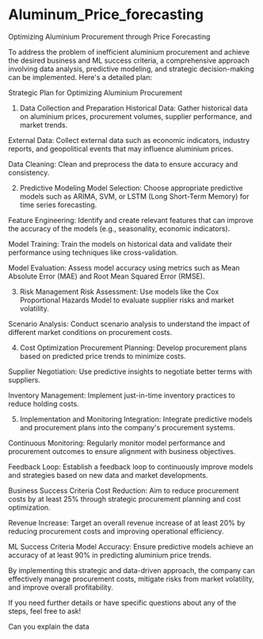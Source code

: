 # Aluminum_Price_forecasting
Optimizing Aluminium Procurement through Price Forecasting

To address the problem of inefficient aluminium procurement and achieve the desired business and ML success criteria, a comprehensive approach involving data analysis, predictive modeling, and strategic decision-making can be implemented. Here's a detailed plan:

Strategic Plan for Optimizing Aluminium Procurement
1. Data Collection and Preparation
Historical Data: Gather historical data on aluminium prices, procurement volumes, supplier performance, and market trends.

External Data: Collect external data such as economic indicators, industry reports, and geopolitical events that may influence aluminium prices.

Data Cleaning: Clean and preprocess the data to ensure accuracy and consistency.

2. Predictive Modeling
Model Selection: Choose appropriate predictive models such as ARIMA, SVM, or LSTM (Long Short-Term Memory) for time series forecasting.

Feature Engineering: Identify and create relevant features that can improve the accuracy of the models (e.g., seasonality, economic indicators).

Model Training: Train the models on historical data and validate their performance using techniques like cross-validation.

Model Evaluation: Assess model accuracy using metrics such as Mean Absolute Error (MAE) and Root Mean Squared Error (RMSE).

3. Risk Management
Risk Assessment: Use models like the Cox Proportional Hazards Model to evaluate supplier risks and market volatility.

Scenario Analysis: Conduct scenario analysis to understand the impact of different market conditions on procurement costs.

4. Cost Optimization
Procurement Planning: Develop procurement plans based on predicted price trends to minimize costs.

Supplier Negotiation: Use predictive insights to negotiate better terms with suppliers.

Inventory Management: Implement just-in-time inventory practices to reduce holding costs.

5. Implementation and Monitoring
Integration: Integrate predictive models and procurement plans into the company's procurement systems.

Continuous Monitoring: Regularly monitor model performance and procurement outcomes to ensure alignment with business objectives.

Feedback Loop: Establish a feedback loop to continuously improve models and strategies based on new data and market developments.

Business Success Criteria
Cost Reduction: Aim to reduce procurement costs by at least 25% through strategic procurement planning and cost optimization.

Revenue Increase: Target an overall revenue increase of at least 20% by reducing procurement costs and improving operational efficiency.

ML Success Criteria
Model Accuracy: Ensure predictive models achieve an accuracy of at least 90% in predicting aluminium price trends.

By implementing this strategic and data-driven approach, the company can effectively manage procurement costs, mitigate risks from market volatility, and improve overall profitability.

If you need further details or have specific questions about any of the steps, feel free to ask!

Can you explain the data
